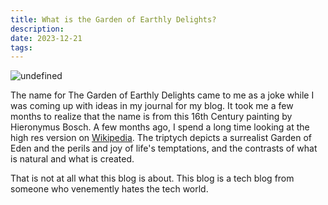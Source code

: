 ```yaml
---
title: What is the Garden of Earthly Delights?
description: 
date: 2023-12-21
tags:
---
```

![undefined](https://upload.wikimedia.org/wikipedia/commons/thumb/9/96/The_Garden_of_earthly_delights.jpg/1920px-The_Garden_of_earthly_delights.jpg)

The name for The Garden of Earthly Delights came to me as a joke while I was coming up with ideas in my journal for my blog. It took me a few months to realize that the name is from this 16th Century painting by Hieronymus Bosch. A few months ago, I spend a long time looking at the high res version on [Wikipedia](https://en.wikipedia.org/wiki/The_Garden_of_Earthly_Delights#/media/File:The_Garden_of_earthly_delights.jpg). The triptych depicts a surrealist Garden of Eden and the perils and joy of life's temptations, and the contrasts of what is natural and what is created. 

That is not at all what this blog is about. This blog is a tech blog from someone who venemently hates the tech world. 